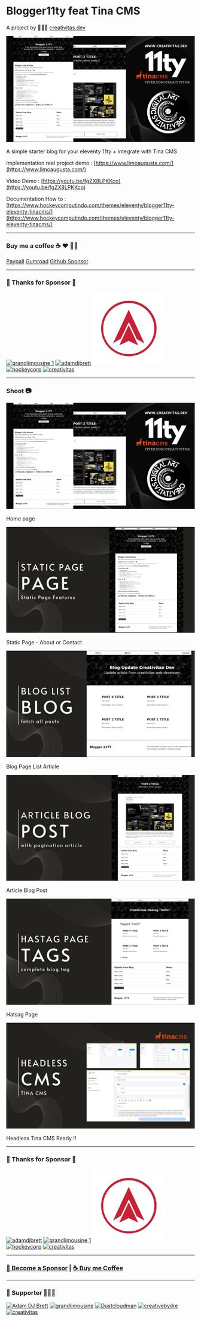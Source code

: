 # Blogger11ty feat Tina CMS

A project by 👩🏻‍🚀 [creativitas.dev](https://creativitas.dev)

![eleventy blog tina cms starter](shoot/1.jpg)

A simple starter blog for your eleventy 11ty + integrate with Tina CMS

Implementation real project demo : [https://www.limoaugusta.com/](https://www.limoaugusta.com/)

Video Demo : [https://youtu.be/fgZX8LPKKco](https://youtu.be/fgZX8LPKKco)

Documentation How to : [https://www.hockeycomputindo.com/themes/eleventy/blogger11ty-eleventy-tinacms/](https://www.hockeycomputindo.com/themes/eleventy/blogger11ty-eleventy-tinacms/)

---

### Buy me a coffee ☕️ ❤️  ✌🏻

[Paypall](https://www.paypal.com/cgi-bin/webscr?cmd=_s-xclick&hosted_button_id=JVZVXBC4N9DAN) [Gumroad](https://creativitaz.gumroad.com/l/coffee) [Github Sponsor](https://github.com/sponsors/mesinkasir)


----

### 💖 Thanks for Sponsor 🤞

<a href="https://www.grandlimousine.com/atlanta/" target="_blank"><img src="https://avatars.githubusercontent.com/u/136876765?v=4" alt="grandlimousine 1" width="195" height="195"/></a> <a href="https://www.adamdjbrett.com/" target="_blank"><img src="https://github.com/adamdjbrett/adamdjbrett.github.io/blob/master/assets/img/open-graph-logo.png?raw=true" alt="adamdjbrett" width="195" height="195"/></a> <a href="https://www.axcora.com/" target="_blank"><img style="background-color:white;" src="https://raw.githubusercontent.com/mesinkasir/larapos/gh-pages/axcoralogowhite.webp" alt="The Axcora Technology" width="195" height="195"/></a> <a href="https://www.hockeycomputindo.com/themes/" target="_blank"><img src="https://www.hockeycomputindo.com/img/hockeycompcarwebsite.jpg" alt="hockeycorp" width="195" height="195"/></a> <a href="https://fiverr.com/creativitas/" target="_blank"><img src="https://creativitas.github.io//assets/img/creativitaswebdev.webp" alt="creativitas" width="195" height="195"/></a>

---

### Shoot 📷

![eleventy blog tina cms starter](shoot/1.jpg)

Home page

![eleventy blog tina cms starter](shoot/2.jpg)

Static Page - About or Contact

![eleventy blog tina cms starter](shoot/3.jpg)

Blog Page List Article

![eleventy blog tina cms starter](shoot/4.jpg)

Article Blog Post

![eleventy blog tina cms starter](shoot/5.jpg)

Hatsag Page

![eleventy blog tina cms starter](shoot/6.jpg)

Headless Tina CMS Ready !!

----

### 💖 Thanks for Sponsor 🤞

<a href="https://www.adamdjbrett.com/" target="_blank"><img src="https://github.com/adamdjbrett/adamdjbrett.github.io/blob/master/assets/img/open-graph-logo.png?raw=true" alt="adamdjbrett" width="195" height="195"/></a> <a href="https://www.grandlimousine.com/atlanta/" target="_blank"><img src="https://avatars.githubusercontent.com/u/136876765?v=4" alt="grandlimousine 1" width="195" height="195"/></a> <a href="https://www.axcora.com/" target="_blank"><img style="background-color:white;" src="https://raw.githubusercontent.com/mesinkasir/larapos/gh-pages/axcoralogowhite.webp" alt="The Axcora Technology" width="195" height="195"/></a> <a href="https://www.hockeycomputindo.com/themes/" target="_blank"><img src="https://www.hockeycomputindo.com/img/hockeycompcarwebsite.jpg" alt="hockeycorp" width="195" height="195"/></a> <a href="https://fiverr.com/creativitas/" target="_blank"><img src="https://creativitas.github.io//assets/img/creativitaswebdev.webp" alt="creativitas" width="195" height="195"/></a>

----

### [🚀 Become a Sponsor](https://github.com/sponsors/mesinkasir) | [☕ Buy me Coffee](https://www.paypal.com/cgi-bin/webscr?cmd=_s-xclick&hosted_button_id=JVZVXBC4N9DAN)

----

### 🥇 Supporter 👨🏻‍🚀

<a href="https://github.com/adamdjbrett"><img src="https://avatars.githubusercontent.com/u/22662978?v=4" alt="Adam DJ Brett" width="80" height="80"/></a> <a href="https://github.com/grandlimo/"><img src="https://avatars.githubusercontent.com/u/136876765?v=4" width="80" height="80" alt="grandlimousine"/></a> <a href="https://github.com/Dustcloudman"><img alt="Dustcloudman" src="https://avatars.githubusercontent.com/u/103728037?v=4" width="80" height="80"/></a> <a href="https://github.com/creativebydre"><img alt="creativebydre" src="https://avatars.githubusercontent.com/u/70264436?v=4" width="80" height="80"/></a> <a href="https://github.com/creativitas"><img alt="creativitas" src="https://avatars.githubusercontent.com/u/112189857?v=4" width="80" height="80"/></a>
